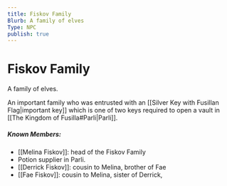 ```yaml
---
title: Fiskov Family
Blurb: A family of elves
Type: NPC
publish: true
---
```

# Fiskov Family
A family of elves. 

An important family who was entrusted with an [[Silver Key with Fusillan Flag|important key]] which is one of two keys required to open a vault in [[The Kingdom of Fusilla#Parli|Parli]]. 

##### Known Members: 
- [[Melina Fiskov]]: head of the Fiskov Family
- Potion supplier in Parli. 
- [[Derrick Fiskov]]: cousin to Melina, brother of Fae
- [[Fae Fiskov]]: cousin to Melina, sister of Derrick, 
